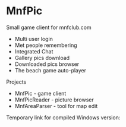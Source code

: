 # MnfPic
Small game client for mnfclub.com

 <ul>
  <li>Multi user login</li>
  <li>Met people remembering</li>
  <li>Integrated Chat</li>
  <li>Gallery pics download</li>
  <li>Downloaded pics browser</li>
  <li>The beach game auto-player</li>
</ul>

Projects
 <ul>
  <li>MnfPic - game client</li>
  <li>MnfPicReader - picture browser</li>
  <li>MnfAreaParser - tool for map edit</li>
</ul>

Temporary link for compiled Windows version:
